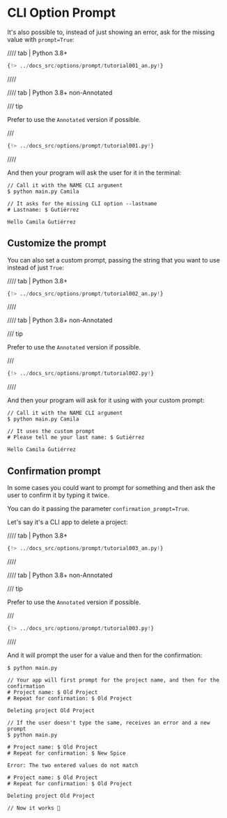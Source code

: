 # CLI Option Prompt

It's also possible to, instead of just showing an error, ask for the missing value with `prompt=True`:

//// tab | Python 3.8+

```Python hl_lines="5"
{!> ../docs_src/options/prompt/tutorial001_an.py!}
```

////

//// tab | Python 3.8+ non-Annotated

/// tip

Prefer to use the `Annotated` version if possible.

///

```Python hl_lines="4"
{!> ../docs_src/options/prompt/tutorial001.py!}
```

////

And then your program will ask the user for it in the terminal:

<div class="termy">

```console
// Call it with the NAME CLI argument
$ python main.py Camila

// It asks for the missing CLI option --lastname
# Lastname: $ Gutiérrez

Hello Camila Gutiérrez
```

</div>

## Customize the prompt

You can also set a custom prompt, passing the string that you want to use instead of just `True`:

//// tab | Python 3.8+

```Python hl_lines="7"
{!> ../docs_src/options/prompt/tutorial002_an.py!}
```

////

//// tab | Python 3.8+ non-Annotated

/// tip

Prefer to use the `Annotated` version if possible.

///

```Python hl_lines="5"
{!> ../docs_src/options/prompt/tutorial002.py!}
```

////

And then your program will ask for it using with your custom prompt:

<div class="termy">

```console
// Call it with the NAME CLI argument
$ python main.py Camila

// It uses the custom prompt
# Please tell me your last name: $ Gutiérrez

Hello Camila Gutiérrez
```

</div>

## Confirmation prompt

In some cases you could want to prompt for something and then ask the user to confirm it by typing it twice.

You can do it passing the parameter `confirmation_prompt=True`.

Let's say it's a CLI app to delete a project:

//// tab | Python 3.8+

```Python hl_lines="6"
{!> ../docs_src/options/prompt/tutorial003_an.py!}
```

////

//// tab | Python 3.8+ non-Annotated

/// tip

Prefer to use the `Annotated` version if possible.

///

```Python hl_lines="4"
{!> ../docs_src/options/prompt/tutorial003.py!}
```

////

And it will prompt the user for a value and then for the confirmation:

<div class="termy">

```console
$ python main.py

// Your app will first prompt for the project name, and then for the confirmation
# Project name: $ Old Project
# Repeat for confirmation: $ Old Project

Deleting project Old Project

// If the user doesn't type the same, receives an error and a new prompt
$ python main.py

# Project name: $ Old Project
# Repeat for confirmation: $ New Spice

Error: The two entered values do not match

# Project name: $ Old Project
# Repeat for confirmation: $ Old Project

Deleting project Old Project

// Now it works 🎉
```

</div>
